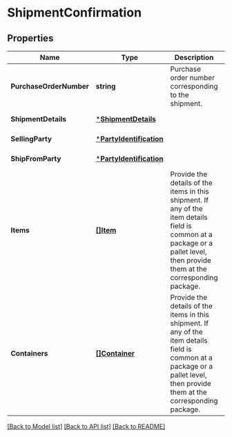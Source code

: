 # ShipmentConfirmation

## Properties
Name | Type | Description | Notes
------------ | ------------- | ------------- | -------------
**PurchaseOrderNumber** | **string** | Purchase order number corresponding to the shipment. | [default to null]
**ShipmentDetails** | [***ShipmentDetails**](ShipmentDetails.md) |  | [default to null]
**SellingParty** | [***PartyIdentification**](PartyIdentification.md) |  | [default to null]
**ShipFromParty** | [***PartyIdentification**](PartyIdentification.md) |  | [default to null]
**Items** | [**[]Item**](Item.md) | Provide the details of the items in this shipment. If any of the item details field is common at a package or a pallet level, then provide them at the corresponding package. | [default to null]
**Containers** | [**[]Container**](Container.md) | Provide the details of the items in this shipment. If any of the item details field is common at a package or a pallet level, then provide them at the corresponding package. | [optional] [default to null]

[[Back to Model list]](../README.md#documentation-for-models) [[Back to API list]](../README.md#documentation-for-api-endpoints) [[Back to README]](../README.md)

